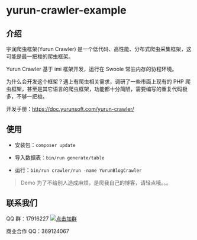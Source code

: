 # yurun-crawler-example

## 介绍

宇润爬虫框架(Yurun Crawler) 是一个低代码、高性能、分布式爬虫采集框架，这可能是最一把梭的爬虫框架。

Yurun Crawler 基于 imi 框架开发，运行在 Swoole 常驻内存的协程环境。

为什么会开发这个框架？遇上有爬虫相关需求，调研了一些市面上现有的 PHP 爬虫框架，甚至是其它语言的爬虫框架，功能都十分简陋，需要编写的重复代码极多，不够一把梭。

开发手册：<https://doc.yurunsoft.com/yurun-crawler/>

## 使用

* 安装包：`composer update`

* 导入数据表：`bin/run generate/table`

* 运行：`bin/run crawler/run -name YurunBlogCrawler`

> Demo 为了不给别人造成麻烦，是爬我自己的博客，请轻点哦。。。

## 联系我们

QQ 群：17916227 [![点击加群](https://pub.idqqimg.com/wpa/images/group.png "点击加群")](https://jq.qq.com/?_wv=1027&k=5wXf4Zq)

商业合作 QQ：369124067
